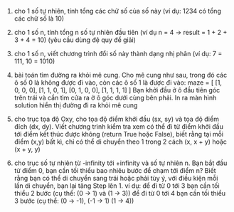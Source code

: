 1. cho 1 số tự nhiên, tính tổng các chữ số của số này (ví dụ: 1234 có tổng các chữ số là 10)

2. cho 1 số n, tính tổng n số tự nhiên đầu tiên (ví dụ n = 4 -> result = 1 + 2 + 3 + 4 = 10) (yêu cầu dùng đệ quy để giải)

3. cho 1 số n, viết chương trình đổi số này thành dạng nhị phân (ví dụ: 7 = 111, 10 = 1010)

4. bài toán tìm đường ra khỏi mê cung. Cho mê cung như sau, trong đó các ô số 0 là không được đi vào, còn các ô số 1 là được đi vào:
maze = [ [1, 0, 0, 0], 
         [1, 1, 0, 1], 
         [0, 1, 0, 0], 
         [1, 1, 1, 1] ]
    Bạn khởi đầu ở ô đầu tiên góc trên trái và cần tìm cửa ra ở ô góc dưới cùng bên phải. In ra màn hình solution hiển thị đường đi ra khỏi mê cung

5. cho trục tọa độ Oxy, cho tọa độ điểm khởi đầu (sx, sy) và tọa độ điểm đích (dx, dy). Viết chương trình kiểm tra xem có thể đi từ điểm khởi đầu tới điểm kết thúc được không (return True hoặc False), biết rằng tại mỗi điểm (x,y) bất kì, chỉ có thể di chuyển theo 1 trong 2 cách (x, x + y) hoặc (x + y, y)

6. cho trục số tự nhiên từ -infinity tới +infinity và số tự nhiên n. Bạn bắt đầu từ điểm 0, bạn cần tối thiểu bao nhiêu bước để chạm tới điểm n? Biết rằng bạn có thể di chuyển sang trái hoặc phải tùy ý, với điều kiện mỗi lần di chuyển, bạn lại tăng Step lên 1. 
    ví dụ: để đi từ 0 tới 3 bạn cần tối thiểu 2 bước (cụ thể: (0 -> 1) và (1 -> 3))
           để đi từ 0 tới 4 bạn cần tối thiểu 3 bước (cụ thể: (0 -> -1), (-1 -> 1) (1 -> 4))



 










